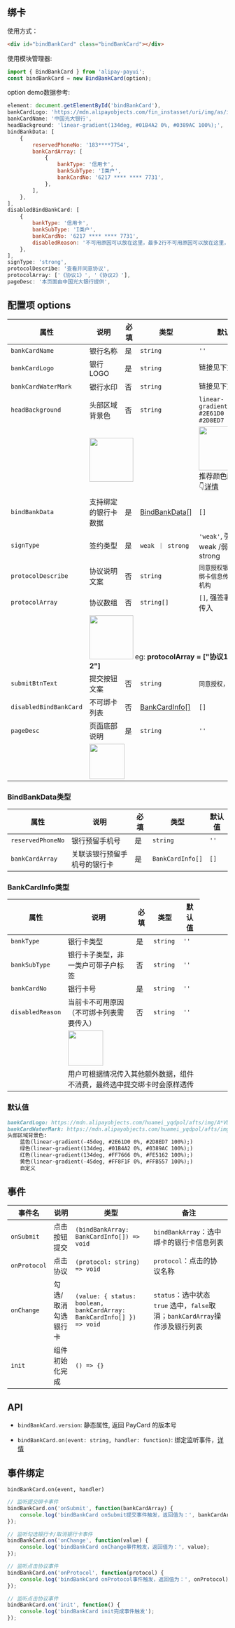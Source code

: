 ## 绑卡

使用方式：

```html
<div id="bindBankCard" class="bindBankCard"></div>
```

使用模块管理器:

```js
import { BindBankCard } from 'alipay-payui';
const bindBankCard = new BindBankCard(option);
```

option demo数据参考:

```js
element: document.getElementById('bindBankCard'),
bankCardLogo: 'https://mdn.alipayobjects.com/fin_instasset/uri/img/as/instasset/PINGAN/BANK_LOGO/PURE?zoom=160w_160h.png',
bankCardName: '中国光大银行',
headBackground: 'linear-gradient(134deg, #01B4A2 0%, #0389AC 100%);',
bindBankData: [
    {
        reservedPhoneNo: '183****7754',
        bankCardArray: [
            {
                bankType: '信用卡',
                bankSubType: 'I类户',
                bankCardNo: '6217 **** **** 7731',
            },
        ],
    },
],
disabledBindBankCard: [
    {
        bankType: '信用卡',
        bankSubType: 'I类户',
        bankCardNo: '6217 **** **** 7731',
        disabledReason: '不可用原因可以放在这里，最多2行不可用原因可以放在这里，最多2行不可用原因可以放在这里',
    },
],
signType: 'strong',
protocolDescribe: '查看并同意协议',
protocolArray: ['《协议1》', '《协议2》'],
pageDesc: '本页面由中国光大银行提供',
```

## 配置项 options

| 属性 | 说明 | 必填 | 类型 | 默认值 |
| ---- | ------ | ---- | ---- | ---- |
| `bankCardName` | 银行名称 | 是 | `string` | `''` |
| `bankCardLogo` | 银行LOGO | 是 | `string` | 链接见下方👇[详情](#默认值) |
| `bankCardWaterMark` | 银行水印 | 否 | `string` | 链接见下方👇[详情](#默认值) |
| `headBackground` | 头部区域背景色 | 否 | `string` | `linear-gradient(-45deg, #2E61D0 0%, #2D8ED7 100%);` |
| <td colspan="2"><image src="https://mdn.alipayobjects.com/huamei_yqdpol/afts/img/A*efMqTJ2HVSUAAAAAAAAAAAAADj16AQ/original" height=100px /> </td> |<td colspan="2"><image src="https://mdn.alipayobjects.com/huamei_yqdpol/afts/img/A*wrsXQKr69TkAAAAAAAAAAAAADj16AQ/original" height=100px /> <br>推荐颜色配置见下方👇[详情](#默认值) </td>  |
| `bindBankData` | 支持绑定的银行卡数据 | 是 | [BindBankData[]](#BindBankData类型) | `[]` |
| `signType` | 签约类型 | 是 | `weak ｜ strong` | `'weak'`, 强签署 weak /弱签署 strong |
| `protocolDescribe` | 协议说明文案 | 否 | `string` | `同意授权银行将本人绑卡信息传递给支付机构` |
| `protocolArray` | 协议数组 | 否 | `string[]` | `[]`, 强签署则必须传入 |
|  <td colspan="4"> <image src="https://mdn.alipayobjects.com/huamei_yqdpol/afts/img/A*CJt7SI1PeOsAAAAAAAAAAAAADj16AQ/original" height=100px /> eg: **protocolArray = ["协议1", "协议2"]** </td> |
| `submitBtnText` | 提交按钮文案 | 否 | `string` | `同意授权，下一步` |
| `disabledBindBankCard` | 不可绑卡列表 | 否 | [BankCardInfo[]](#BankCardInfo类型) | `[]` |
| `pageDesc` | 页面底部说明 | 是 | `string` | `''` |
| <td colspan="4"><image src="https://mdn.alipayobjects.com/huamei_yqdpol/afts/img/A*VBLIRpZ1A-4AAAAAAAAAAAAADj16AQ/original" height=80px /> </td>  |

### BindBankData类型

| 属性 | 说明 | 必填 | 类型 | 默认值 |
| ---- | ------ | ---- | ---- | ---- |
| `reservedPhoneNo` | 银行预留手机号 | 是 | `string` | `''` |
| `bankCardArray` | 关联该银行预留手机号的银行卡 | 是 | `BankCardInfo[]` | `[]` |

### BankCardInfo类型

| 属性 | 说明 | 必填 | 类型 | 默认值 |
| ---- | ------ | ---- | ---- | ---- |
| `bankType` | 银行卡类型 | 是 | `string` | `''` |
| `bankSubType` | 银行卡子类型，非一类户可带子户标签 | 否 | `string` | `''` |
| `bankCardNo` | 银行卡号 | 是 | `string` | `''` |
| `disabledReason` | 当前卡不可用原因（不可绑卡列表需要传入） | 否 | `string` | `''` |
| <td colspan="4"><image src="https://mdn.alipayobjects.com/huamei_yqdpol/afts/img/A*84d3Qojjz-QAAAAAAAAAAAAADj16AQ/original" height=80px /> </td>  |
| <td colspan="4"> 用户可根据情况传入其他额外数据，组件不消费，最终选中提交绑卡时会原样透传 </td> |

### 默认值

``` markdown
bankCardLogo: https://mdn.alipayobjects.com/huamei_yqdpol/afts/img/A*VDRKRI2VM9AAAAAAAAAAAAAADj16AQ/original
bankCardWaterMark: https://mdn.alipayobjects.com/huamei_yqdpol/afts/img/A*5RRSTJ8wQu4AAAAAAAAAAAAADj16AQ/original
头部区域背景色: 
    蓝色(linear-gradient(-45deg, #2E61D0 0%, #2D8ED7 100%);) 
    绿色(linear-gradient(134deg, #01B4A2 0%, #0389AC 100%);) 
    红色(linear-gradient(134deg, #FF7666 0%, #FE5162 100%);)
    黄色(linear-gradient(-45deg, #FF8F1F 0%, #FFB557 100%);)
    自定义
```

## 事件

| 事件名        | 说明     | 类型          | 备注  |
| ------------- | -------- | ------------- | ------------- |
| `onSubmit`   | 点击按钮提交  | `(bindBankArray: BankCardInfo[]) => void`  | `bindBankArray`：选中绑卡的银行卡信息列表 |
| `onProtocol` | 点击协议| `(protocol: string) => void` | `protocol`：点击的协议名称 |
| `onChange` | 勾选/取消勾选银行卡 | `(value: { status: boolean,  bankCardArray: BankCardInfo[] }) => void` | `status`：选中状态 `true` 选中，`false`取消；`bankCardArray`操作涉及银行列表 |
| `init` | 组件初始化完成| `() => {}` |  ||

## API

- `bindBankCard.version`: 静态属性, 返回 PayCard 的版本号

- `bindBankCard.on(event: string, handler: function)`: 绑定监听事件，[详情](#事件绑定)

## 事件绑定

`bindBankCard.on(event, handler)`

```js
// 监听提交绑卡事件
bindBankCard.on('onSubmit', function(bankCardArray) {
    console.log('bindBankCard onSubmit提交事件触发，返回值为：', bankCardArray);
});

// 监听勾选银行卡/取消银行卡事件
bindBankCard.on('onChange', function(value) {
    console.log('bindBankCard onChange事件触发，返回值为：', value);
});

// 监听点击协议事件
bindBankCard.on('onProtocol', function(protocol) {
    console.log('bindBankCard onProtocol事件触发，返回值为：', onProtocol);
});

// 监听点击协议事件
bindBankCard.on('init', function() {
    console.log('bindBankCard init完成事件触发');
});
```
